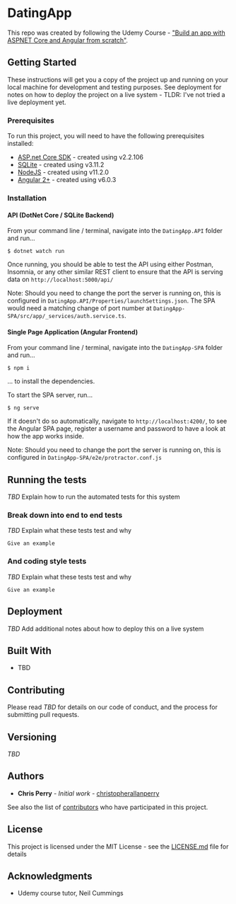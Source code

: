 # DatingApp
This repo was created by following the Udemy Course - ["Build an app with ASPNET Core and Angular from scratch"](https://www.udemy.com/build-an-app-with-aspnet-core-and-angular-from-scratch/). 

## Getting Started

These instructions will get you a copy of the project up and running on your local machine for development and testing purposes. See deployment for notes on how to deploy the project on a live system - TLDR: I've not tried a live deployment yet.

### Prerequisites

To run this project, you will need to have the following prerequisites installed:

- [ASP.net Core SDK](https://dotnet.microsoft.com/learn/dotnet/hello-world-tutorial/install) - created using v2.2.106
- [SQLite](http://sqlitebrowser.org/) - created using v3.11.2
- [NodeJS](https://nodejs.org/en/) - created using v11.2.0
- [Angular 2+](https://angular.io/) - created using v6.0.3

### Installation
#### API (DotNet Core / SQLite Backend)
From your command line / terminal, navigate into the `DatingApp.API` folder and run...

```
$ dotnet watch run
```

Once running, you should be able to test the API using either Postman, Insomnia, or any other similar REST client to ensure that the API is serving data on `http://localhost:5000/api/`

Note: Should you need to change the port the server is running on, this is configured in `DatingApp.API/Properties/launchSettings.json`. The SPA would need a matching change of port number at `DatingApp-SPA/src/app/_services/auth.service.ts`.

#### Single Page Application (Angular Frontend)

From your command line / terminal, navigate into the `DatingApp-SPA` folder and run...

```
$ npm i
```
... to install the dependencies.


To start the SPA server, run...

```
$ ng serve
```
If it doesn't do so automatically, navigate to `http://localhost:4200/`, to see the Angular SPA page, register a username and password to have a look at how the app works inside.

Note: Should you need to change the port the server is running on, this is configured in `DatingApp-SPA/e2e/protractor.conf.js`


## Running the tests

_TBD_ Explain how to run the automated tests for this system

### Break down into end to end tests

_TBD_ Explain what these tests test and why

```
Give an example
```

### And coding style tests

_TBD_ Explain what these tests test and why

```
Give an example
```

## Deployment

_TBD_ Add additional notes about how to deploy this on a live system

## Built With

* TBD

## Contributing

Please read _TBD_ for details on our code of conduct, and the process for submitting pull requests.

## Versioning

_TBD_

## Authors

* **Chris Perry** - *Initial work* - [christopherallanperry](https://github.com/christopherallanperry)

See also the list of [contributors](https://github.com/christopherallanperry/DatingApp/graphs/contributors) who have participated in this project.

## License

This project is licensed under the MIT License - see the [LICENSE.md](LICENSE.md) file for details

## Acknowledgments

* Udemy course tutor, Neil Cummings

